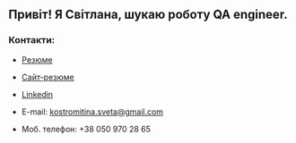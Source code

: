 ## Привіт! Я Світлана, шукаю роботу QA engineer.

### Контакти:

- [Резюме](https://github.com/Svetlana-KS/Resume_Svitlana_Kostromitina/blob/main/file/%D0%A0%D0%B5%D0%B7%D1%8E%D0%BC%D0%B5_%D0%9A%D0%BE%D1%81%D1%82%D1%80%D0%BE%D0%BC%D1%96%D1%82%D1%96%D0%BD%D0%B0_%D0%A1%D0%B2%D1%96%D1%82%D0%BB%D0%B0%D0%BD%D0%B0_(QA).pdf)

- [Сайт-резюме](https://svetlana-ks.github.io/Resume_Svitlana_Kostromitina/)

- [Linkedin](https://www.linkedin.com/in/svitlana-kostromitina/)

- E-mail: kostromitina.sveta@gmail.com

- Моб. телефон: +38 050 970 28 65
